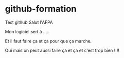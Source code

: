 # github-formation
Test github
Salut l'AFPA

Mon logiciel sert à  .....

Et il faut faire ça et ça pour que ça marche.


Oui mais on peut aussi faire ça et ça et c'est trop bien !!!!
